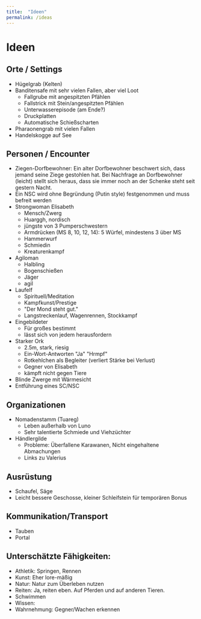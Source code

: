 ```yaml
---
title:  "Ideen"
permalink: /ideas
---
```


# Ideen
## Orte / Settings
- Hügelgrab (Kelten)
- Banditensafe mit sehr vielen Fallen, aber viel Loot
  - Fallgrube mit angespitzten Pfählen
  - Fallstrick mit Stein/angespitzten Pfählen
  - Unterwasserepisode (am Ende?)
  - Druckplatten
  - Automatische Schießscharten
- Pharaonengrab mit vielen Fallen
- Handelskogge auf See

## Personen / Encounter
- Ziegen-Dorfbewohner: Ein alter Dorfbewohner beschwert sich, dass jemand seine Ziege gestohlen hat. Bei Nachfrage an Dorfbewohner (leicht) stellt sich heraus, dass sie immer noch an der Schenke steht seit gestern Nacht.
- Ein NSC wird ohne Begründung (Putin style) festgenommen und muss befreit werden
- Strongwoman Elisabeth
  - Mensch/Zwerg
  - Huarggh, nordisch
  - jüngste von 3 Pumperschwestern
  - Armdrücken (MS 8, 10, 12, 14): 5 Würfel, mindestens 3 über MS
  - Hammerwurf
  - Schmiedin
  - Kreaturenkampf
- Agiloman
  - Halbling
  - Bogenschießen
  - Jäger
  - agil
- Laufelf
  - Spirituell/Meditation
  - Kampfkunst/Prestige
  - "Der Mond steht gut."
  - Langstreckenlauf, Wagenrennen, Stockkampf
- Eingebildeter
  - Für großes bestimmt
  - lässt sich von jedem herausfordern
- Starker Ork
  - 2.5m, stark, riesig
  - Ein-Wort-Antworten "Ja" "Hrmpf"
  - Rotkehlchen als Begleiter (verliert Stärke bei Verlust)
  - Gegner von Elisabeth
  - kämpft nicht gegen Tiere
- Blinde Zwerge mit Wärmesicht
- Entführung eines SC/NSC

## Organizationen
- Nomadenstamm (Tuareg)
  - Leben außerhalb von Luno
  - Sehr talentierte Schmiede und Viehzüchter
- Händlergilde
  - Probleme: Überfallene Karawanen, Nicht eingehaltene Abmachungen
  - Links zu Valerius

## Ausrüstung
- Schaufel, Säge
- Leicht bessere Geschosse, kleiner Schleifstein für temporären Bonus

## Kommunikation/Transport
- Tauben
- Portal

## Unterschätzte Fähigkeiten:
- Athletik: Springen, Rennen
- Kunst: Eher lore-mäßig
- Natur: Natur zum Überleben nutzen
- Reiten: Ja, reiten eben. Auf Pferden und auf anderen Tieren.
- Schwimmen 
- Wissen: 
- Wahrnehmung: Gegner/Wachen erkennen
